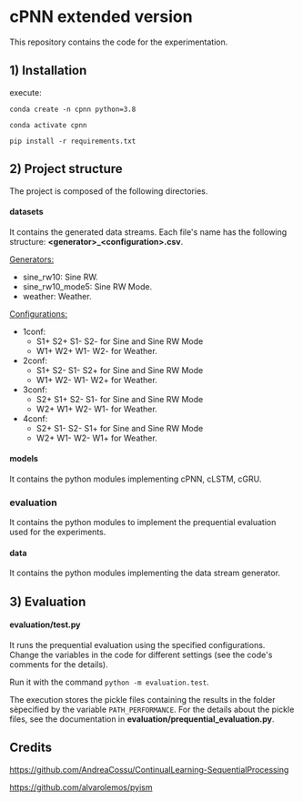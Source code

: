 # cPNN extended version
This repository contains the code for the experimentation.

## 1) Installation
execute:

`conda create -n cpnn python=3.8`

`conda activate cpnn`

`pip install -r requirements.txt`

## 2) Project structure
The project is composed of the following directories.
#### datasets
It contains the generated data streams.
Each file's name has the following structure: **\<generator\>_\<configuration\>.csv**.

<ins>Generators:</ins>
* sine_rw10: Sine RW.
* sine_rw10_mode5: Sine RW Mode.
* weather: Weather.

<ins>Configurations:</ins>
* 1conf:
    * S1+ S2+ S1- S2- for Sine and Sine RW Mode
    * W1+ W2+ W1- W2- for Weather.
* 2conf:
    * S1+ S2- S1- S2+ for Sine and Sine RW Mode
    * W1+ W2- W1- W2+ for Weather.
* 3conf:
    * S2+ S1+ S2- S1- for Sine and Sine RW Mode
    * W2+ W1+ W2- W1- for Weather.
* 4conf:
    * S2+ S1- S2- S1+ for Sine and Sine RW Mode
    * W2+ W1- W2- W1+ for Weather.

#### models
It contains the python modules implementing cPNN, cLSTM, cGRU.
### evaluation
It contains the python modules to implement the prequential evaluation used for the experiments.
#### data
It contains the python modules implementing the data stream generator.

## 3) Evaluation
#### evaluation/test.py
It runs the prequential evaluation using the specified configurations. Change the variables in the code for different settings (see the code's comments for the details).

Run it with the command `python -m evaluation.test`.

The execution stores the pickle files containing the results in the folder sèpecified by the variable `PATH_PERFORMANCE`. For the details about the pickle files, see the documentation in **evaluation/prequential_evaluation.py**.

## Credits
https://github.com/AndreaCossu/ContinualLearning-SequentialProcessing

https://github.com/alvarolemos/pyism
